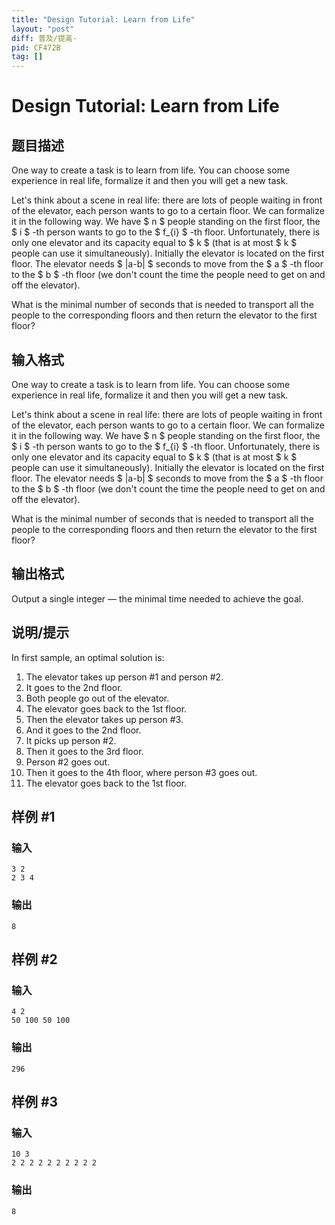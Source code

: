 ```yaml
---
title: "Design Tutorial: Learn from Life"
layout: "post"
diff: 普及/提高-
pid: CF472B
tag: []
---
```


# Design Tutorial: Learn from Life

## 题目描述

One way to create a task is to learn from life. You can choose some experience in real life, formalize it and then you will get a new task.

Let's think about a scene in real life: there are lots of people waiting in front of the elevator, each person wants to go to a certain floor. We can formalize it in the following way. We have $ n $ people standing on the first floor, the $ i $ -th person wants to go to the $ f_{i} $ -th floor. Unfortunately, there is only one elevator and its capacity equal to $ k $ (that is at most $ k $ people can use it simultaneously). Initially the elevator is located on the first floor. The elevator needs $ |a-b| $ seconds to move from the $ a $ -th floor to the $ b $ -th floor (we don't count the time the people need to get on and off the elevator).

What is the minimal number of seconds that is needed to transport all the people to the corresponding floors and then return the elevator to the first floor?

## 输入格式

One way to create a task is to learn from life. You can choose some experience in real life, formalize it and then you will get a new task.

Let's think about a scene in real life: there are lots of people waiting in front of the elevator, each person wants to go to a certain floor. We can formalize it in the following way. We have $ n $ people standing on the first floor, the $ i $ -th person wants to go to the $ f_{i} $ -th floor. Unfortunately, there is only one elevator and its capacity equal to $ k $ (that is at most $ k $ people can use it simultaneously). Initially the elevator is located on the first floor. The elevator needs $ |a-b| $ seconds to move from the $ a $ -th floor to the $ b $ -th floor (we don't count the time the people need to get on and off the elevator).

What is the minimal number of seconds that is needed to transport all the people to the corresponding floors and then return the elevator to the first floor?

## 输出格式

Output a single integer — the minimal time needed to achieve the goal.

## 说明/提示

In first sample, an optimal solution is:

1. The elevator takes up person #1 and person #2.
2. It goes to the 2nd floor.
3. Both people go out of the elevator.
4. The elevator goes back to the 1st floor.
5. Then the elevator takes up person #3.
6. And it goes to the 2nd floor.
7. It picks up person #2.
8. Then it goes to the 3rd floor.
9. Person #2 goes out.
10. Then it goes to the 4th floor, where person #3 goes out.
11. The elevator goes back to the 1st floor.

## 样例 #1

### 输入

```
3 2
2 3 4

```

### 输出

```
8

```

## 样例 #2

### 输入

```
4 2
50 100 50 100

```

### 输出

```
296

```

## 样例 #3

### 输入

```
10 3
2 2 2 2 2 2 2 2 2 2

```

### 输出

```
8

```

